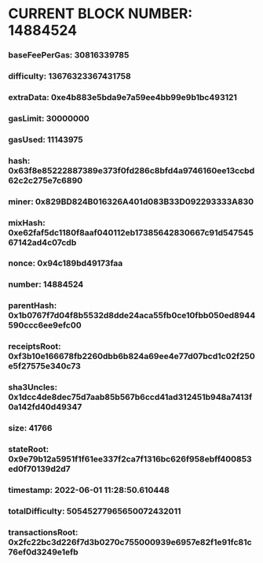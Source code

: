 # CURRENT BLOCK NUMBER: 14884524

### baseFeePerGas: 30816339785
### difficulty: 13676323367431758
### extraData: 0xe4b883e5bda9e7a59ee4bb99e9b1bc493121
### gasLimit: 30000000
### gasUsed: 11143975
### hash: 0x63f8e85222887389e373f0fd286c8bfd4a9746160ee13ccbd62c2c275e7c6890
### miner: 0x829BD824B016326A401d083B33D092293333A830
### mixHash: 0xe62faf5dc1180f8aaf040112eb17385642830667c91d54754567142ad4c07cdb
### nonce: 0x94c189bd49173faa
### number: 14884524
### parentHash: 0x1b0767f7d04f8b5532d8dde24aca55fb0ce10fbb050ed8944590ccc6ee9efc00
### receiptsRoot: 0xf3b10e166678fb2260dbb6b824a69ee4e77d07bcd1c02f250e5f27575e340c73
### sha3Uncles: 0x1dcc4de8dec75d7aab85b567b6ccd41ad312451b948a7413f0a142fd40d49347
### size: 41766
### stateRoot: 0x9e79b12a5951f1f61ee337f2ca7f1316bc626f958ebff400853ed0f70139d2d7
### timestamp: 2022-06-01 11:28:50.610448
### totalDifficulty: 50545277965650072432011
### transactionsRoot: 0x2fc22bc3d226f7d3b0270c755000939e6957e82f1e91fc81c76ef0d3249e1efb
